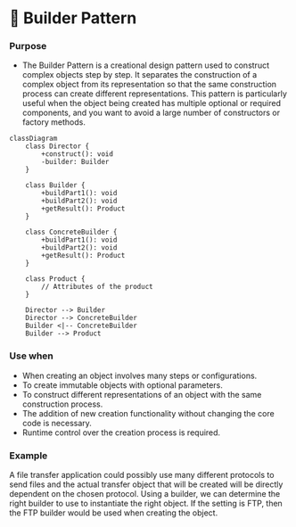 # 🚀 Builder Pattern


### Purpose

- The Builder Pattern is a creational design pattern used to construct complex objects step by step. It separates the construction of a complex object from its representation so that the same construction process can create different representations. This pattern is particularly useful when the object being created has multiple optional or required components, and you want to avoid a large number of constructors or factory methods.

```mermaid
classDiagram
    class Director {
        +construct(): void
        -builder: Builder
    }

    class Builder {
        +buildPart1(): void
        +buildPart2(): void
        +getResult(): Product
    }

    class ConcreteBuilder {
        +buildPart1(): void
        +buildPart2(): void
        +getResult(): Product
    }

    class Product {
        // Attributes of the product
    }

    Director --> Builder
    Director --> ConcreteBuilder
    Builder <|-- ConcreteBuilder
    Builder --> Product
```


### Use when

- When creating an object involves many steps or configurations.
- To create immutable objects with optional parameters.
- To construct different representations of an object with the same construction process.
- The addition of new creation functionality without changing
the core code is necessary.
- Runtime control over the creation process is required.

### Example


A file transfer application could possibly use many different protocols to send files and the actual transfer object that will be created will be directly dependent on the chosen protocol. Using a builder, we can determine the right builder to use to instantiate the right object. If the setting is FTP, then the FTP builder would be used when creating the object.

